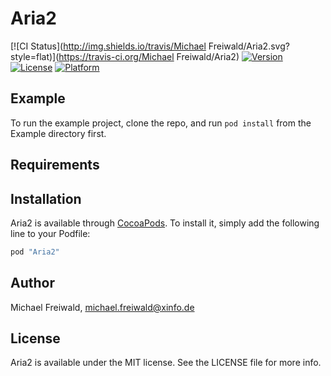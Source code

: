 # Aria2

[![CI Status](http://img.shields.io/travis/Michael Freiwald/Aria2.svg?style=flat)](https://travis-ci.org/Michael Freiwald/Aria2)
[![Version](https://img.shields.io/cocoapods/v/Aria2.svg?style=flat)](http://cocoapods.org/pods/Aria2)
[![License](https://img.shields.io/cocoapods/l/Aria2.svg?style=flat)](http://cocoapods.org/pods/Aria2)
[![Platform](https://img.shields.io/cocoapods/p/Aria2.svg?style=flat)](http://cocoapods.org/pods/Aria2)

## Example

To run the example project, clone the repo, and run `pod install` from the Example directory first.

## Requirements

## Installation

Aria2 is available through [CocoaPods](http://cocoapods.org). To install
it, simply add the following line to your Podfile:

```ruby
pod "Aria2"
```

## Author

Michael Freiwald, michael.freiwald@xinfo.de

## License

Aria2 is available under the MIT license. See the LICENSE file for more info.
